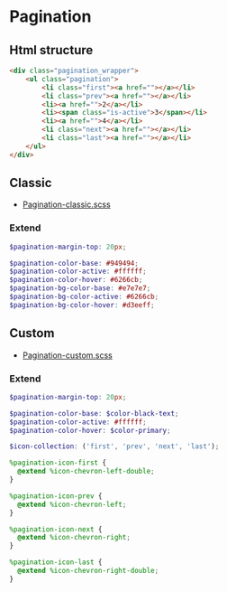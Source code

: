 # Pagination

## Html structure
```html
<div class="pagination_wrapper">
	<ul class="pagination">
		<li class="first"><a href=""></a></li>
		<li class="prev"><a href=""></a></li>
		<li><a href="">2</a></li>
		<li><span class="is-active">3</span></li>
		<li><a href="">4</a></li>
		<li class="next"><a href=""></a></li>
		<li class="last"><a href=""></a></li>
	</ul>
</div>
```

## Classic

* [Pagination-classic.scss](https://raw.githubusercontent.com/fluffy-factory/toolbox/master/src/scss/components/pagination/_pagination-classic.scss)

<PaginationClassic></PaginationClassic>

### Extend

```scss
$pagination-margin-top: 20px;

$pagination-color-base: #949494;
$pagination-color-active: #ffffff;
$pagination-color-hover: #6266cb;
$pagination-bg-color-base: #e7e7e7;
$pagination-bg-color-active: #6266cb;
$pagination-bg-color-hover: #d3eeff;
```

## Custom

* [Pagination-custom.scss](https://raw.githubusercontent.com/fluffy-factory/toolbox/master/src/scss/components/pagination/_pagination-custom.scss)

<PaginationCustom></PaginationCustom>

### Extend

```scss
$pagination-margin-top: 20px;

$pagination-color-base: $color-black-text;
$pagination-color-active: #ffffff;
$pagination-color-hover: $color-primary;

$icon-collection: ('first', 'prev', 'next', 'last');

%pagination-icon-first {
  @extend %icon-chevron-left-double;
}

%pagination-icon-prev {
  @extend %icon-chevron-left;
}

%pagination-icon-next {
  @extend %icon-chevron-right;
}

%pagination-icon-last {
  @extend %icon-chevron-right-double;
}
```